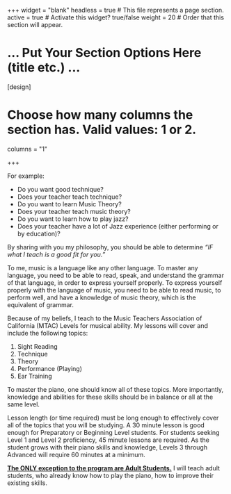 +++
widget = "blank"
headless = true  # This file represents a page section.
active = true  # Activate this widget? true/false
weight = 20  # Order that this section will appear.

# ... Put Your Section Options Here (title etc.) ...

[design]
  # Choose how many columns the section has. Valid values: 1 or 2.
  columns = "1"

+++

For example:

- Do you want good technique?
- Does your teacher teach technique?
- Do you want to learn Music Theory?
- Does your teacher teach music theory?
- Do you want to learn how to play jazz?
- Does your teacher have a lot of Jazz experience (either performing or by education)?

By sharing with you my philosophy, you should be able to determine <i>“IF what I teach is a good fit for you.”</i>

To me, music is a language like any other language. To master any language, you need to be able to read, speak, and understand the grammar of that language, in order to express yourself properly. To express yourself properly with the language of music, you need to be able to read music, to perform well, and have a knowledge of music theory, which is the equivalent of grammar.

Because of my beliefs, I teach to the Music Teachers Association of California (MTAC) Levels for musical ability. My lessons will cover and include the following topics:

1. Sight Reading
2. Technique
3. Theory
4. Performance (Playing)
5. Ear Training

To master the piano, one should know all of these topics. More importantly, knowledge and abilities for these skills should be in balance or all at the same level.

Lesson length (or time required) must be long enough to effectively cover all of the topics that you will be studying. A 30 minute lesson is good enough for Preparatory or Beginning Level students. For students seeking Level 1 and Level 2 proficiency, 45 minute lessons are required. As the student grows with their piano skills and knowledge, Levels 3 through Advanced will require 60 minutes at a minimum.

<span style="text-decoration: underline; font-weight: bold;">The ONLY exception to the program are Adult Students.</span> I will teach adult students, who already know how to play the piano, how to improve their existing skills.